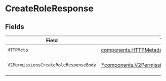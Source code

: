 # CreateRoleResponse


## Fields

| Field                                                                                                             | Type                                                                                                              | Required                                                                                                          | Description                                                                                                       |
| ----------------------------------------------------------------------------------------------------------------- | ----------------------------------------------------------------------------------------------------------------- | ----------------------------------------------------------------------------------------------------------------- | ----------------------------------------------------------------------------------------------------------------- |
| `HTTPMeta`                                                                                                        | [components.HTTPMetadata](../../models/components/httpmetadata.md)                                                | :heavy_check_mark:                                                                                                | N/A                                                                                                               |
| `V2PermissionsCreateRoleResponseBody`                                                                             | [*components.V2PermissionsCreateRoleResponseBody](../../models/components/v2permissionscreateroleresponsebody.md) | :heavy_minus_sign:                                                                                                | Role created successfully                                                                                         |
